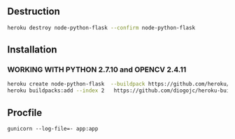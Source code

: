 ## Destruction
```bash
heroku destroy node-python-flask --confirm node-python-flask
```

## Installation
### WORKING WITH PYTHON 2.7.10 and OPENCV 2.4.11
```bash
heroku create node-python-flask  --buildpack https://github.com/heroku/heroku-buildpack-nodejs.git
heroku buildpacks:add --index 2   https://github.com/diogojc/heroku-buildpack-python-opencv-scipy.git#cedar14
```


## Procfile
```
gunicorn --log-file=- app:app
```